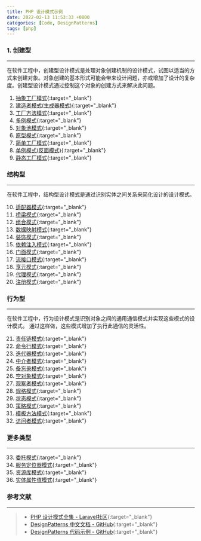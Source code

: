 ```yaml
---
title: PHP 设计模式示例
date: 2022-02-13 11:53:33 +0800
categories: [Code, DesignPatterns]
tags: [php]
---
```


### 1. 创建型

------------
在软件工程中，创建型设计模式是处理对象创建机制的设计模式，试图以适当的方式来创建对象。对象创建的基本形式可能会带来设计问题，亦或增加了设计的复杂度。创建型设计模式通过控制这个对象的创建方式来解决此问题。

1. [抽象工厂模式](https://github.com/helloxxb/design-patterns/blob/master/Creational/AbstractFactory/AbstractFactoryTest.php){:target="_blank"}
2. [建造者模式(生成器模式)](https://github.com/helloxxb/design-patterns/blob/master/Creational/Builder/BuilderTest.php){:target="_blank"}
3. [工厂方法模式](https://github.com/helloxxb/design-patterns/blob/master/Creational/FactoryMethod/FactoryMethodTest.php){:target="_blank"}
4. [多例模式](https://github.com/helloxxb/design-patterns/blob/master/Creational/Multiton/MultitonTest.php){:target="_blank"}
5. [对象池模式](https://github.com/helloxxb/design-patterns/blob/master/Creational/Pool/PoolTest.php){:target="_blank"}
6. [原型模式](https://github.com/helloxxb/design-patterns/blob/master/Creational/Prototype/PrototypeTest.php){:target="_blank"}
7. [简单工厂模式](https://github.com/helloxxb/design-patterns/blob/master/Creational/SimpleFactory/SimpleFactoryTest.php){:target="_blank"}
8. [单例模式(反面模式)](https://github.com/helloxxb/design-patterns/blob/master/Creational/Singleton/Singleton.php){:target="_blank"}
9. [静态工厂模式](https://github.com/helloxxb/design-patterns/blob/master/Creational/StaticFactory/StaticFactoryTest.php){:target="_blank"}

### 结构型
------------
在软件工程中，结构型设计模式是通过识别实体之间关系来简化设计的设计模式。

10. [适配器模式](https://github.com/helloxxb/design-patterns/blob/master/Structural/Adapter/AdapterTest.php){:target="_blank"}
11. [桥梁模式](https://github.com/helloxxb/design-patterns/blob/master/Structural/Bridge/BridgeTest.php){:target="_blank"}
12. [组合模式](https://github.com/helloxxb/design-patterns/blob/master/Structural/Composite/CompositeTest.php){:target="_blank"}
13. [数据映射模式](https://github.com/helloxxb/design-patterns/blob/master/Structural/DataMapper/DataMapperTest.php){:target="_blank"}
14. [装饰模式](https://github.com/helloxxb/design-patterns/blob/master/Structural/Decorator/DecoratorTest.php){:target="_blank"}
15. [依赖注入模式](https://github.com/helloxxb/design-patterns/blob/master/Structural/DI/DITest.php){:target="_blank"}
16. [门面模式](https://github.com/helloxxb/design-patterns/blob/master/Structural/Facade/FacadeTest.php){:target="_blank"}
17. [流接口模式](https://github.com/helloxxb/design-patterns/blob/master/Structural/FluentInterface/FluentInterfaceTest.php){:target="_blank"}
18. [享元模式](https://github.com/helloxxb/design-patterns/blob/master/Structural/Flyweight/FlyweightTest.php){:target="_blank"}
19. [代理模式](https://github.com/helloxxb/design-patterns/blob/master/Structural/Proxy/ProxyTest.php){:target="_blank"}
20. [注册模式](https://github.com/helloxxb/design-patterns/blob/master/Structural/Registry/RegistryTest.php){:target="_blank"}

### 行为型
------------
在软件工程中，行为设计模式是识别对象之间的通用通信模式并实现这些模式的设计模式。 通过这样做，这些模式增加了执行此通信的灵活性。

21. [责任链模式](https://github.com/helloxxb/design-patterns/blob/master/Behavioral/Chain/ChainTest.php){:target="_blank"}
22. [命令行模式](https://github.com/helloxxb/design-patterns/blob/master/Behavioral/Command/CommandTest.php){:target="_blank"}
23. [迭代器模式](https://github.com/helloxxb/design-patterns/blob/master/Behavioral/Iterator/IteratorTest.php){:target="_blank"}
24. [中介者模式](https://github.com/helloxxb/design-patterns/blob/master/Behavioral/Mediator/MediatorTest.php){:target="_blank"}
25. [备忘录模式](https://github.com/helloxxb/design-patterns/blob/master/Behavioral/Memento/MementoTest.php){:target="_blank"}
26. [空对象模式](https://github.com/helloxxb/design-patterns/blob/master/Behavioral/NullObject/NullObjectTest.php){:target="_blank"}
27. [观察者模式](https://github.com/helloxxb/design-patterns/blob/master/Behavioral/Observer/ObserverTest.php){:target="_blank"}
28. [规格模式](https://github.com/helloxxb/design-patterns/blob/master/Behavioral/Specification/SpecificationTest.php){:target="_blank"}
29. [状态模式](https://github.com/helloxxb/design-patterns/blob/master/Behavioral/State/StateTest.php){:target="_blank"}
30. [策略模式](https://github.com/helloxxb/design-patterns/blob/master/Behavioral/Strategy/StrategyTest.php){:target="_blank"}
31. [模板方法模式](https://github.com/helloxxb/design-patterns/blob/master/Behavioral/TemplateMethod/TemplateMethodTest.php){:target="_blank"}
32. [访问者模式](https://github.com/helloxxb/design-patterns/blob/master/Behavioral/Visitor/VisitorTest.php){:target="_blank"}

### 更多类型
------------

33. [委托模式](https://github.com/helloxxb/design-patterns/blob/master/More/Delegation/DelegationTest.php){:target="_blank"}
34. [服务定位器模式](https://github.com/helloxxb/design-patterns/blob/master/More/ServiceLocator/ServiceLocatorTest.php){:target="_blank"}
35. [资源库模式](https://github.com/helloxxb/design-patterns/blob/master/More/Repository/RepositoryTest.php){:target="_blank"}
36. [实体属性值模式](https://github.com/helloxxb/design-patterns/blob/master/More/EAV/EAVTest.php){:target="_blank"}

### 参考文献
------------
> - [PHP 设计模式全集 - Laravel社区](https://learnku.com/docs/php-design-patterns/2018/about/1524){:target="_blank"}
> - [DesignPatterns 中文文档 - GitHub](https://designpatternsphp.readthedocs.io/zh_CN/latest/README.html){:target="_blank"}
> - [DesignPatterns 代码示例 - GitHub](https://github.com/DesignPatternsPHP/DesignPatternsPHP){:target="_blank"}
